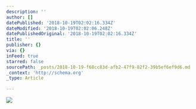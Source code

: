 ```yaml
---
description: ''
author: []
datePublished: '2018-10-19T02:02:16.334Z'
dateModified: '2018-10-19T02:02:06.248Z'
datePublishedOriginal: '2018-10-19T02:02:16.334Z'
title: ''
publisher: {}
via: {}
inFeed: true
starred: false
sourcePath: _posts/2018-10-19-f68cc83d-afb2-47f9-82f2-39b5ef6ef9d6.md
_context: 'http://schema.org'
_type: Article

---
```

![](https://the-grid-user-content.s3-us-west-2.amazonaws.com/86e0ef06-4fa6-408e-82c2-cec528a89351.jpg)
